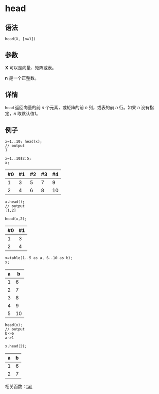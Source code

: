 # head

## 语法

`head(X, [n=1])`

## 参数

**X** 可以是向量、矩阵或表。

**n** 是一个正整数。

## 详情

`head` 返回向量的前 *n* 个元素，或矩阵的前 *n* 列，或表的前
*n* 行。如果 *n* 没有指定，*n* 取默认值1。

## 例子

```
x=1..10; head(x);
// output
1

x=1..10$2:5;
x;
```

| #0 | #1 | #2 | #3 | #4 |
| --- | --- | --- | --- | --- |
| 1 | 3 | 5 | 7 | 9 |
| 2 | 4 | 6 | 8 | 10 |

```
x.head();
// output
[1,2]

head(x,2);
```

| #0 | #1 |
| --- | --- |
| 1 | 3 |
| 2 | 4 |

```
x=table(1..5 as a, 6..10 as b);
x;
```

| a | b |
| --- | --- |
| 1 | 6 |
| 2 | 7 |
| 3 | 8 |
| 4 | 9 |
| 5 | 10 |

```
head(x);
// output
b->6
a->1

x.head(2);
```

| a | b |
| --- | --- |
| 1 | 6 |
| 2 | 7 |

相关函数：[tail](../t/tail.html)

